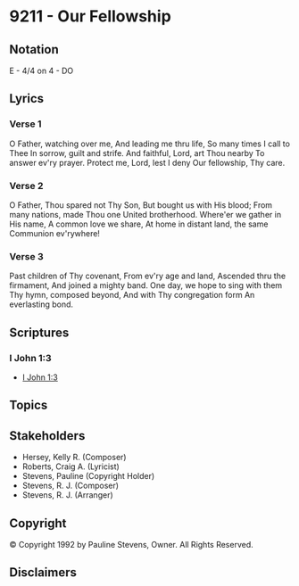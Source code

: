 # 9211 - Our Fellowship

## Notation

E - 4/4 on 4 - DO

## Lyrics

### Verse 1

O Father, watching over me, And leading me thru life, So many times I call to Thee In sorrow, guilt and strife. And faithful, Lord, art Thou nearby To answer ev'ry prayer. Protect me, Lord, lest I deny Our fellowship, Thy care.

### Verse 2

O Father, Thou spared not Thy Son, But bought us with His blood; From many nations, made Thou one United brotherhood. Where'er we gather in His name, A common love we share, At home in distant land, the same Communion ev'rywhere!

### Verse 3

Past children of Thy covenant, From ev'ry age and land, Ascended thru the firmament, And joined a mighty band. One day, we hope to sing with them Thy hymn, composed beyond, And with Thy congregation form An everlasting bond.


## Scriptures

### I John 1:3

- [I John 1:3](https://www.biblegateway.com/passage/?search=I%20John%201%3A3)


## Topics


## Stakeholders

- Hersey, Kelly R. (Composer)
- Roberts, Craig A. (Lyricist)
- Stevens, Pauline (Copyright Holder)
- Stevens, R. J. (Composer)
- Stevens, R. J. (Arranger)

## Copyright

© Copyright 1992 by Pauline Stevens, Owner. All Rights Reserved.


## Disclaimers


